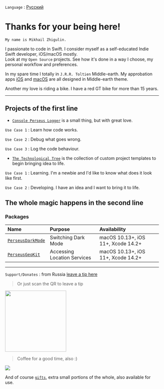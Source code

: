 `Language` : [Русский](/README_RU.md)

# Thanks for your being here!

`My name is Mikhail Zhigulin.` 

I passionate to code in Swift. I consider myself as a self-educated Indie Swift developer, iOS/macOS mostly.</br>
Look at my `Open Source` projects. See how it's done in a way I choose, my personal workflow and preferences.</br>

In my spare time I totally in `J.R.R. Toltien` Middle-earth.
My approbation apps [iOS](https://github.com/perseusrealdeal/TheOneRing) and [macOS](https://github.com/perseusrealdeal/Arkenstone) are all designed in Middle-earth theme.

Another my love is riding a bike. I have a red GT bike for more than 15 years.

---

## Projects of the first line

- [`Console Perseus Logger`](https://github.com/perseusrealdeal/ConsolePerseusLogger) is a small thing, but with great love.

`Use Case 1` : Learn how code works.

`Use Case 2` : Debug what goes wrong.

`Use Case 3` : Log the code behaviour.

- [`The Technological Tree`](https://github.com/perseusrealdeal/TheTechnologicalTree) is the collection of custom project templates to begin bringing idea to life.

`Use Case 1` : Learning. I'm a newbie and I'd like to know what does it look like first.

`Use Case 2` : Developing. I have an idea and I want to bring it to life.

## The whole magic happens in the second line

### Packages

| Name                                                                     | Purpose                     | Availability                       |
|:-------------------------------------------------------------------------|:----------------------------|:-----------------------------------|
| [`PerseusDarkMode`](https://github.com/perseusrealdeal/PerseusDarkMode)  | Switching Dark Mode         | macOS 10.13+, iOS 11+, Xcode 14.2+ |
| [`PerseusGeoKit`](https://github.com/perseusrealdeal/PerseusGeoKit)      | Accessing Location Services | macOS 10.13+, iOS 11+, Xcode 14.2+ |

---

`Support/Donates` : from Russia [leave a tip here](https://spasibomir.ru/pay/18822)

> Or just scan the QR to leave a tip

<a href="https://spasibomir.ru/pay/18822"><img src="https://spasibomir.ru/user/qr-code/19/18822.png?v=4" width="200" style="max-width: 100%;"/></a>

> Coffee for a good time, also :)

<a href="https://www.buymeacoffee.com/perseusrealdeal"><img src="https://img.buymeacoffee.com/button-api/?text=Сoffee&emoji=&slug=perseusrealdeal&button_colour=000000&font_colour=ffffff&outline_colour=ffffff&coffee_colour=FFDD00" /></a>

And of course [`gifts`](/GIFTS.md), extra small portions of the whole, also available for use.
